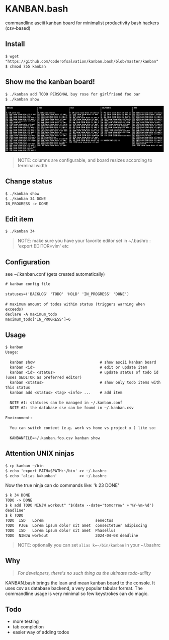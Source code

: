 KANBAN.bash 
===========
commandline asciii kanban board for minimalist productivity bash hackers (csv-based)

## Install

    $ wget "https://github.com/coderofsalvation/kanban.bash/blob/master/kanban"
    $ chmod 755 kanban
  
## Show me the kanban board!

    $ ./kanban add TODO PERSONAL buy rose for girlfriend foo bar
    $ ./kanban show

<img alt="" src=".res/board.png"/>

> NOTE: columns are configurable, and board resizes according to terminal width

## Change status 

    $ ./kanban show
    $ ./kanban 34 DONE
    IN_PROGRESS -> DONE

## Edit item 

    $ ./kanban 34

> NOTE: make sure you have your favorite editor set in ~/.bashrc : 'export EDITOR=vim' etc

## Configuration 

see ~/.kanban.conf (gets created automatically)

    # kanban config file

    statuses=('BACKLOG' 'TODO' 'HOLD' 'IN_PROGRESS' 'DONE') 

    # maximum amount of todos within status (triggers warning when exceeds)
    declare -A maximum_todo
    maximum_todo['IN_PROGRESS']=6

## Usage

    $ kanban
    Usage:

      kanban show                             # show ascii kanban board
      kanban <id>                             # edit or update item 
      kanban <id> <status>                    # update status of todo id (uses $EDITOR as preferred editor)
      kanban <status>                         # show only todo items with this status 
      kanban add <status> <tag> <info> ...    # add item 

      NOTE #1: statuses can be managed in ~/.kanban.conf
      NOTE #2: the database csv can be found in ~/.kanban.csv

    Environment:

      You can switch context (e.g. work vs home vs project x ) like so:

      KANBANFILE=~/.kanban.foo.csv kanban show

## Attention UNIX ninjas 

    $ cp kanban ~/bin 
    $ echo 'export PATH=$PATH:~/bin' >> ~/.bashrc
    $ echo 'alias k=kanban'          >> ~/.bashrc

Now the true ninja can do commands like: 'k 23 DONE'

    $ k 34 DONE 
    TODO -> DONE
    $ k add TODO NINJW workout" "$(date --date='tomorrow' +'%Y-%m-%d') deadline"
    $ k TODO 
    TODO  ISD   Lorem                       senectus
    TODO  PJGE  Lorem ipsum dolor sit amet  consectetuer adipiscing                   
    TODO  ISD   Lorem ipsum dolor sit amet  Phasellus
    TODO  NINJW workout                     2024-04-08 deadline
    
> NOTE: optionally you can set `alias k=~/bin/kanban` in your ~/.bashrc 


## Why 

> *For developers, there's no such thing as the ultimate todo-utility*

KANBAN.bash brings the lean and mean kanban board to the console.
It uses csv as database backend, a very popular tabular format.
The commandline usage is very minimal so few keystrokes can do magic.

## Todo 

* more testing
* tab completion
* easier way of adding todos
